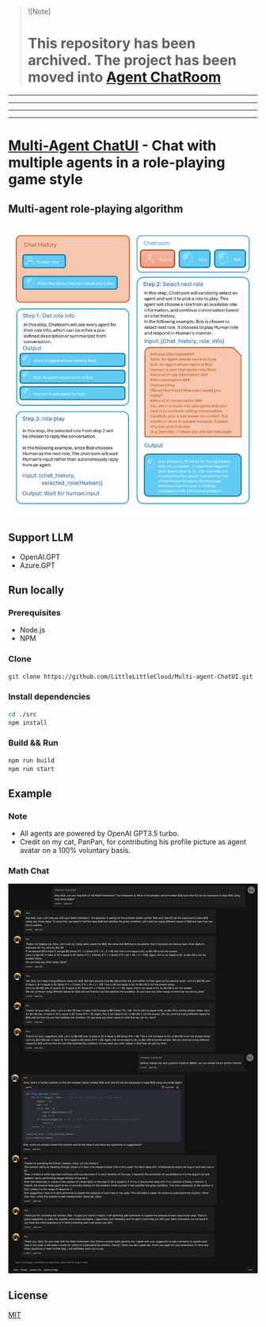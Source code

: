 > ![Note]
> # This repository has been archived. The project has been moved into [Agent ChatRoom](https://github.com/LittleLittleCloud/Agent-ChatRoom/tree/main/chatroom-ui)


---
---
---
---

# [Multi-Agent ChatUI](https://www.llmchat.me) - Chat with multiple agents in a role-playing game style

## Multi-agent role-playing algorithm
![Multi-agent role-playing algorithm](./assets/role-play.png)


## Support LLM
- OpenAI.GPT
- Azure.GPT

## Run locally ##
### Prerequisites
- Node.js
- NPM

### Clone
```bash
git clone https://github.com/LittleLittleCloud/Multi-agent-ChatUI.git
```
### Install dependencies
```bash
cd ./src
npm install
```

### Build && Run
```bash
npm run build
npm run start
```

## Example ##
### Note
- All agents are powered by OpenAI GPT3.5 turbo.
- Credit on my cat, PanPan, for contributing his profile picture as agent avatar on a 100% voluntary basis.
### Math Chat ###
![Math Chat](./assets/mathchat.png)

## License
[MIT](./LICENSE.txt)
